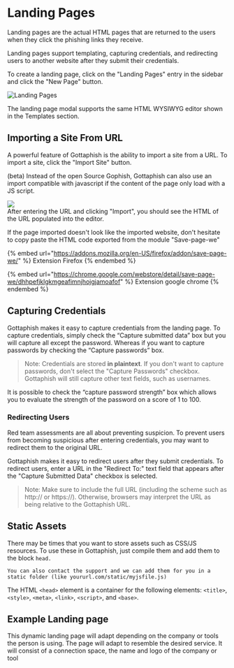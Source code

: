 # Landing Pages



Landing pages are the actual HTML pages that are returned to the users when they click the phishing links they receive.

Landing pages support templating, capturing credentials, and redirecting users to another website after they submit their credentials.



To create a landing page, click on the "Landing Pages" entry in the sidebar and click the "New Page" button.

![Landing Pages](http://imgur.com/Tg4sDId.png)

The landing page modal supports the same HTML WYSIWYG editor shown in the Templates section.

## Importing a Site From URL

A powerful feature of Gottaphish is the ability to import a site from a URL. To import a site, click the "Import Site" button.&#x20;

(beta) Instead of the open Source Gophish, Gottaphish can also use an import compatible with javascript if the content of the page only load with a JS script.&#x20;

![](http://imgur.com/uqxm6iB.png)\
After entering the URL and clicking "Import", you should see the HTML of the URL populated into the editor.

If the page imported doesn't look like the imported website, don't hesitate to copy paste the HTML code exported from the module "Save-page-we"&#x20;

{% embed url="https://addons.mozilla.org/en-US/firefox/addon/save-page-we/" %}
Extension Firefox
{% endembed %}

{% embed url="https://chrome.google.com/webstore/detail/save-page-we/dhhpefjklgkmgeafimnjhojgjamoafof" %}
Extension google chrome
{% endembed %}

## Capturing Credentials

Gottaphish makes it easy to capture credentials from the landing page. To capture credentials, simply check the “Capture submitted data” box but you will capture all except the password. Whereas if you want to capture passwords by checking the “Capture passwords” box.

> Note: Credentials are stored **in plaintext**. If you don't want to capture passwords, don't select the "Capture Passwords" checkbox. Gottaphish will still capture other text fields, such as usernames.

It is possible to check the “capture password strength” box which allows you to evaluate the strength of the password on a score of 1 to 100.

### Redirecting Users

Red team assessments are all about preventing suspicion. To prevent users from becoming suspicious after entering credentials, you may want to redirect them to the original URL.

Gottaphish makes it easy to redirect users after they submit credentials. To redirect users, enter a URL in the "Redirect To:" text field that appears after the "Capture Submitted Data" checkbox is selected.

> Note: Make sure to include the full URL (including the scheme such as http:// or https://). Otherwise, browsers may interpret the URL as being relative to the Gottaphish URL.

## Static Assets

There may be times that you want to store assets such as  CSS/JS resources. To use these in Gottaphish, just compile them and add them to the block `head.`

`You can also contact the support and we can add them for you in a static folder (like yoururl.com/static/myjsfile.js)`

The HTML `<head>` element is a container for the following elements: `<title>`, `<style>`, `<meta>`, `<link>`, `<script>`, and `<base>`.



## Example Landing page&#x20;

This dynamic landing page will adapt depending on the company or tools the person is using. The page will adapt to resemble the desired service. It will consist of a connection space, the name and logo of the company or tool

\
&#x20;
